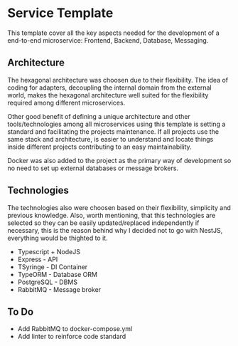 # Service Template

This template cover all the key aspects needed for the development of a end-to-end microservice: Frontend, Backend, Database, Messaging.

## Architecture

The hexagonal architecture was choosen due to their flexibility. The idea of coding for adapters, decoupling the internal domain from the external world, makes the hexagonal architecture well suited for the flexibility required among different microservices.

Other good benefit of defining a unique architecture and other tools/technologies among all microservices using this template is setting a standard and facilitating the projects maintenance. If all projects use the same stack and architecture, is easier to understand and locate things inside different projects contributing to an easy maintainability.

Docker was also added to the project as the primary way of development so no need to set up external databases or message brokers.

## Technologies

The technologies also were choosen based on their flexibility, simplicity and previous knowledge. Also, worth mentioning, that this technologies are selected so they can be easily updated/replaced independently if necessary, this is the reason behind why I decided not to go with NestJS, everything would be thighted to it.
- Typescript + NodeJS
- Express - API
- TSyringe - DI Container
- TypeORM - Database ORM
- PostgreSQL - DBMS
- RabbitMQ - Message broker

## To Do
- Add RabbitMQ to docker-compose.yml
- Add linter to reinforce code standard